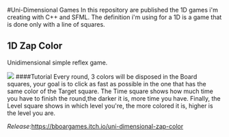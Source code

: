 #Uni-Dimensional Games
In this repository are published the 1D games i'm creating with C++ and SFML.
The definition i'm using for a 1D is a game that is done only with a line of squares.



## 1D Zap Color
Unidimensional simple reflex game.

![](https://img.itch.zone/aW1nLzQyODE0OTAucG5n/original/CMwXY5.png)
####Tutorial
Every round, 3 colors will be disposed in the Board squares, your goal is to click as fast as possible in the one that has the same color of the Target square. The Time square shows how much time you have to finish the round,the darker it is, more time you have. Finally, the Level square shows in which level you're, the more colored it is, higher is the level you are.

*Release*:https://bboargames.itch.io/uni-dimensional-zap-color





